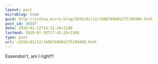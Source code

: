 ```yaml
---
layout: post
microblog: true
guid: http://joshua.micro.blog/2016/01/12/t686749801275199488.html
post_id: 36347
date: 2016-01-12T14:21:26+1100
lastmod: 2019-07-30T17:41:25+1100
type: post
url: /2016/01/12/t686749801275199488.html
---
```

Essendon't, am I right?!
